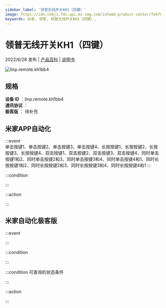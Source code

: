```yaml
---
sidebar_label: '领普无线开关KH1（四键）'
image: https://cdn.cnbj1.fds.api.mi-img.com/iotweb-product-center/fe6f0ca281b1468c98d20c436a41a580_1655773010404.png?GalaxyAccessKeyId=AKVGLQWBOVIRQ3XLEW&Expires=9223372036854775807&Signature=WDXXgYfXfF5mqF0ApPX/cd/+zwU=
keywords: 米家, 领普, 领普无线开关KH1（四键）, 
---
```

# 领普无线开关KH1（四键）

2022/6/28 发布 | [产品百科](https://home.mi.com/webapp/content/baike/product/index.html?model=linp.remote.kh1bb4/) | [说明书](https://home.mi.com/views/introduction.html?model=linp.remote.kh1bb4&region=cn)

![linp.remote.kh1bb4](https://cdn.cnbj1.fds.api.mi-img.com/iotweb-product-center/fe6f0ca281b1468c98d20c436a41a580_1655773010404.png?GalaxyAccessKeyId=AKVGLQWBOVIRQ3XLEW&Expires=9223372036854775807&Signature=WDXXgYfXfF5mqF0ApPX/cd/+zwU=)

## 规格  
> 
**设备 ID** ：linp.remote.kh1bb4  
**通讯协议** ：  
**极客版**  ： 待补充 


## 米家APP自动化  

:::event  
单击按键1、单击按键2、单击按键3、单击按键4、长按按键1、长按按键2、长按按键3、长按按键4、双击按键1、双击按键2、双击按键3、双击按键4、同时单击按键1和2、同时单击按键2和3、同时单击按键3和4、同时单击按键4和1、同时长按按键1和2、同时长按按键2和3、同时长按按键3和4、同时长按按键4和1
:::

:::condition  

:::

:::action   

:::

## 米家自动化极客版  

:::event  

:::

:::condition  

:::

:::condition 可查询的状态条件  

:::

:::action  

:::

        

